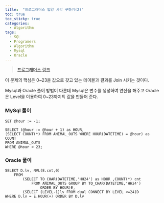 ```yaml
---
title:  "프로그래머스 입양 시각 구하기(2)"
toc: true
toc_sticky: true
categories:
  - Algorithm
tags:
  - SQL
  - Programers
  - Algorithm
  - Mysql
  - Oracle
---
```


> [프로그래머스 링크](https://programmers.co.kr/learn/courses/30/lessons/59413?language=mysql)



이 문제의 핵심은 0~23을 값으로 갖고 있는 테이블과 결과를 Join 시키는 것이다.

Mysql과 Oracle 풀이 방법이 다른데 Mysql은 변수를 생성하여 연산을 해주고 
Oracle은 Level을 이용하여 0~23까지의 값을 만들어 준다.

### MySql 풀이

```
SET @hour := -1;

SELECT (@hour := @hour + 1) as HOUR,
(SELECT COUNT(*) FROM ANIMAL_OUTS WHERE HOUR(DATETIME) = @hour) as COUNT
FROM ANIMAL_OUTS
WHERE @hour < 23;
```

### Oracle 풀이

```
SELECT D.lv, NVL(E.cnt,0) 
    FROM
        (SELECT TO_CHAR(DATETIME,'HH24') as HOUR ,COUNT(*) cnt 
            FROM ANIMAL_OUTS GROUP BY TO_CHAR(DATETIME,'HH24')
                ORDER BY HOUR)E, 
        (SELECT (LEVEL-1)lv FROM dual CONNECT BY LEVEL <=24)D
WHERE D.lv = E.HOUR(+) ORDER BY D.lv
```
